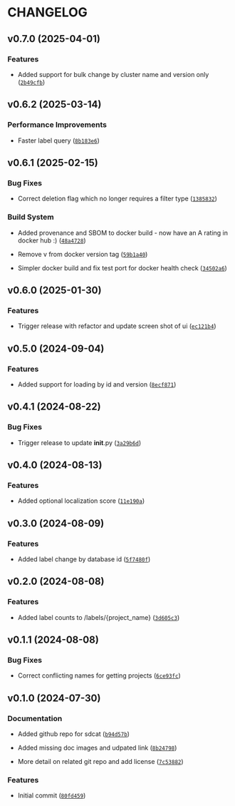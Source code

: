 # CHANGELOG


## v0.7.0 (2025-04-01)

### Features

- Added support for bulk change by cluster name and version only
  ([`2b49cfb`](https://github.com/mbari-org/fastapi-tator/commit/2b49cfb5f9cf4ed0a326effb9cdadf362732897d))


## v0.6.2 (2025-03-14)

### Performance Improvements

- Faster label query
  ([`8b183e6`](https://github.com/mbari-org/fastapi-tator/commit/8b183e67e12eecb8a6371453e6ede6d6bbd58648))


## v0.6.1 (2025-02-15)

### Bug Fixes

- Correct deletion flag which no longer requires a filter type
  ([`1385832`](https://github.com/mbari-org/fastapi-tator/commit/1385832d6fc8e19d32bd5b9f204e36e1324de9b4))

### Build System

- Added provenance and SBOM to docker build - now have an A rating in docker hub :)
  ([`48a4728`](https://github.com/mbari-org/fastapi-tator/commit/48a4728edd31d87b1cf2c803cc9a41036b6d5914))

- Remove v from docker version tag
  ([`59b1a40`](https://github.com/mbari-org/fastapi-tator/commit/59b1a40f1f9aeefea3266e90b8461db30ca9faa7))

- Simpler docker build and fix test port for docker health check
  ([`34502a6`](https://github.com/mbari-org/fastapi-tator/commit/34502a63b42c578478f3d95b7072953a52df27ec))


## v0.6.0 (2025-01-30)

### Features

- Trigger release with refactor and update screen shot of ui
  ([`ec121b4`](https://github.com/mbari-org/fastapi-tator/commit/ec121b48b06dc18a7674c24fa801f448dce72b49))


## v0.5.0 (2024-09-04)

### Features

- Added support for loading by id and version
  ([`8ecf871`](https://github.com/mbari-org/fastapi-tator/commit/8ecf871ce34a3d5c0a0c28764d2eb7778625ee07))


## v0.4.1 (2024-08-22)

### Bug Fixes

- Trigger release to update __init__.py
  ([`3a29b6d`](https://github.com/mbari-org/fastapi-tator/commit/3a29b6d1c9be805d9ca65feca84b7f467ed5d5e3))


## v0.4.0 (2024-08-13)

### Features

- Added optional localization score
  ([`11e190a`](https://github.com/mbari-org/fastapi-tator/commit/11e190a4ed91e09e0723d1a3b42ed51460e940b6))


## v0.3.0 (2024-08-09)

### Features

- Added label change by database id
  ([`5f7480f`](https://github.com/mbari-org/fastapi-tator/commit/5f7480f66d12b94811a064131ccd4152ac722b12))


## v0.2.0 (2024-08-08)

### Features

- Added label counts to /labels/{project_name}
  ([`3d605c3`](https://github.com/mbari-org/fastapi-tator/commit/3d605c3767b961967da58ad2861d919f6e4c5b6e))


## v0.1.1 (2024-08-08)

### Bug Fixes

- Correct conflicting names for getting projects
  ([`6ce93fc`](https://github.com/mbari-org/fastapi-tator/commit/6ce93fc03bf37b93e1ae3aca6c548cf095656562))


## v0.1.0 (2024-07-30)

### Documentation

- Added github repo for sdcat
  ([`b94d57b`](https://github.com/mbari-org/fastapi-tator/commit/b94d57b2224ac46d416e442a54d8e68dd7274063))

- Added missing doc images and udpated link
  ([`8b24798`](https://github.com/mbari-org/fastapi-tator/commit/8b24798372c874837902c1e2e27055c16c9072f4))

- More detail on related git repo and add license
  ([`7c53882`](https://github.com/mbari-org/fastapi-tator/commit/7c538829fd2c327a38379d552fda9fd1a6768d94))

### Features

- Initial commit
  ([`80fd459`](https://github.com/mbari-org/fastapi-tator/commit/80fd4594dc340a4d5423fbf6dc95c841b1c0c28e))
